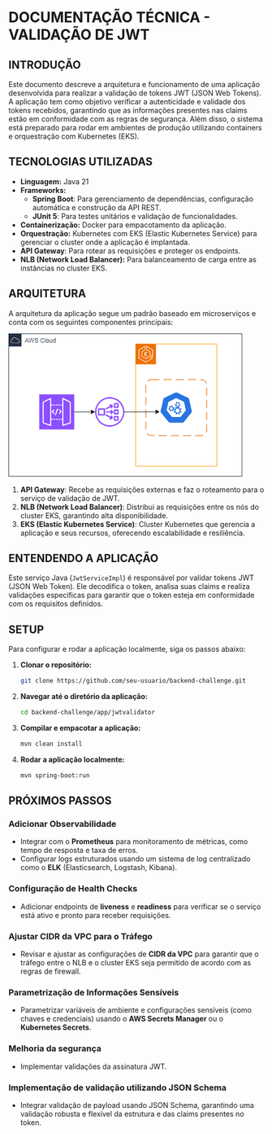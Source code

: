 # DOCUMENTAÇÃO TÉCNICA - VALIDAÇÃO DE JWT

## INTRODUÇÃO

Este documento descreve a arquitetura e funcionamento de uma aplicação desenvolvida para realizar a validação de tokens JWT (JSON Web Tokens). A aplicação tem como objetivo verificar a autenticidade e validade dos tokens recebidos, garantindo que as informações presentes nas claims estão em conformidade com as regras de segurança. Além disso, o sistema está preparado para rodar em ambientes de produção utilizando containers e orquestração com Kubernetes (EKS).

## TECNOLOGIAS UTILIZADAS

- **Linguagem:** Java 21
- **Frameworks:**
  - **Spring Boot**: Para gerenciamento de dependências, configuração automática e construção da API REST.
  - **JUnit 5**: Para testes unitários e validação de funcionalidades.
- **Containerização:** Docker para empacotamento da aplicação.
- **Orquestração:** Kubernetes com EKS (Elastic Kubernetes Service) para gerenciar o cluster onde a aplicação é implantada.
- **API Gateway**: Para rotear as requisições e proteger os endpoints.
- **NLB (Network Load Balancer):** Para balanceamento de carga entre as instâncias no cluster EKS.

## ARQUITETURA

A arquitetura da aplicação segue um padrão baseado em microserviços e conta com os seguintes componentes principais:

<img src="arquitetura.png" alt="Arquitetura da Aplicação" />

1. **API Gateway**: Recebe as requisições externas e faz o roteamento para o serviço de validação de JWT.
2. **NLB (Network Load Balancer)**: Distribui as requisições entre os nós do cluster EKS, garantindo alta disponibilidade.
3. **EKS (Elastic Kubernetes Service)**: Cluster Kubernetes que gerencia a aplicação e seus recursos, oferecendo escalabilidade e resiliência.

## ENTENDENDO A APLICAÇÃO

Este serviço Java (`JwtServiceImpl`) é responsável por validar tokens JWT (JSON Web Token). Ele decodifica o token, analisa suas claims e realiza validações específicas para garantir que o token esteja em conformidade com os requisitos definidos.

## SETUP

Para configurar e rodar a aplicação localmente, siga os passos abaixo:

1. **Clonar o repositório:**

   ```bash
   git clone https://github.com/seu-usuario/backend-challenge.git

2. **Navegar até o diretório da aplicação:**

   ```bash
   cd backend-challenge/app/jwtvalidator

3. **Compilar e empacotar a aplicação:**

   ```bash
   mvn clean install

4. **Rodar a aplicação localmente:**

   ```bash
   mvn spring-boot:run

## PRÓXIMOS PASSOS

### Adicionar Observabilidade

- Integrar com o **Prometheus** para monitoramento de métricas, como tempo de resposta e taxa de erros.
- Configurar logs estruturados usando um sistema de log centralizado como o **ELK** (Elasticsearch, Logstash, Kibana).

### Configuração de Health Checks

- Adicionar endpoints de **liveness** e **readiness** para verificar se o serviço está ativo e pronto para receber requisições.

### Ajustar CIDR da VPC para o Tráfego

- Revisar e ajustar as configurações de **CIDR da VPC** para garantir que o tráfego entre o NLB e o cluster EKS seja permitido de acordo com as regras de firewall.

### Parametrização de Informações Sensíveis

- Parametrizar variáveis de ambiente e configurações sensíveis (como chaves e credenciais) usando o **AWS Secrets Manager** ou o **Kubernetes Secrets**.

### Melhoria da segurança

- Implementar validações da assinatura JWT.

### Implementação de validação utilizando JSON Schema

- Integrar validação de payload usando JSON Schema, garantindo uma validação robusta e flexível da estrutura e das claims presentes no token.

